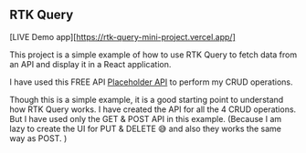 ## RTK Query

[LIVE Demo app][https://rtk-query-mini-project.vercel.app/]

This project is a simple example of how to use RTK Query to fetch data from an API and display it in a React application.

I have used this FREE API [Placeholder API](https://jsonplaceholder.typicode.com/) to perform my CRUD operations.

Though this is a simple example, it is a good starting point to understand how RTK Query works.
I have created the API for all the 4 CRUD operations.
But I have used only the GET & POST API in this example. (Because I am lazy to create the UI for PUT & DELETE 😅 and also they works the same way as POST.  )
